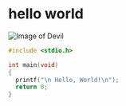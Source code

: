 # hello world
![Image of Devil](https://images.unsplash.com/photo-1575844261401-d69721eb5044?q=80&w=1887&auto=format&fit=crop&ixlib=rb-4.0.3&ixid=M3wxMjA3fDB8MHxwaG90by1wYWdlfHx8fGVufDB8fHx8fA%3D%3D)
```c
#include <stdio.h>

int main(void)
{
  printf("\n Hello, World!\n");
  return 0;
}
```
